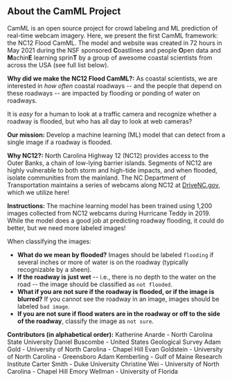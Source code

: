 ## About the CamML Project

CamML is an open source project for crowd labeling and ML prediction of real-time webcam imagery. Here, we present 
the first CamML framework: the NC12 Flood CamML. The model and website was created in 72 hours in May 2021 during the 
NSF sponsored **C**oastlines and people **O**pen data and **M**achin**E** learning sprin**T** by a 
group of awesome coastal scientists from across the USA (see full list below). 

**Why did we make the NC12 Flood CamML?:** 
As coastal scientists, we are interested in *how often* coastal roadways -- and the people that depend on 
these roadways -- are impacted by flooding or ponding of water on roadways.
                     
It is *easy* for a human to look at a traffic camera and recognize whether a roadway is flooded, but
who has all day to look at web cameras? 

**Our mission:** 
Develop a machine learning (ML) model that can detect from a single image if a roadway is flooded.

**Why NC12?:** 
North Carolina Highway 12 (NC12) provides access to the Outer Banks, a chain of low-lying barrier
islands. Segments of NC12 are highly vulnerable to both storm and high-tide impacts, and when flooded,
isolate communities from the mainland. The NC Department of Transportation maintains a series of webcams
along NC12 at [DriveNC.gov](https://drivenc.gov), which we utilize here!

**Instructions:** 
The machine learning model has been trained using 1,200 images collected from NC12 webcams during Hurricane
Teddy in 2019. While the model does a good job at predicting roadway flooding, it could do better, but we need more 
labeled images! 

When classifying the images:
 - **What do we mean by flooded?** Images should be labeled `flooding` if several
inches or more of water is on the roadway (typically recognizable by a sheen).
- **If the roadway is just wet** -- i.e., there is no depth to the water on the road -- the image should be classified 
  as `not flooded`.
 - **What if you are not sure if the roadway is flooded, or if the image is blurred?** If you cannot
see the roadway in an image, images should be labeled `bad image`.
- **If you are not sure if flood waters are in the roadway or off to the side of the roadway**, classify the image as `not sure`.

**Contributors (in alphabetical order):** 
Katherine Anarde - North Carolina State University
Daniel Buscombe - United States Geological Survey
Adam Gold - University of North Carolina - Chapel Hill
Evan Goldstein - University of North Carolina - Greensboro
Adam Kemberling - Gulf of Maine Research Institute
Carter Smith - Duke University
Christine Wei - University of North Carolina - Chapel Hill
Emory Wellman - University of Florida
